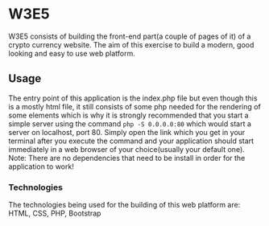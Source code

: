 # W3E5

W3E5 consists of building the front-end part(a couple of pages of it) of a crypto currency website.
The aim of this exercise to build a modern, good looking and easy to use web platform.

## Usage

The entry point of this application is the index.php file but even though this is a mostly html file, it still consists
of some php needed for the rendering of
some elements which is why it is strongly recommended that you start a simple server using the command
`php -S 0.0.0.0:80` which would start a server on localhost, port 80. Simply open the link which you get in your
terminal after you execute the command and your
application should start immediately in a web browser of your choice(usually your default one).
Note: There are no dependencies that need to be install in order for the application to work!

### Technologies

The technologies being used for the building of this web platform are: HTML, CSS, PHP, Bootstrap